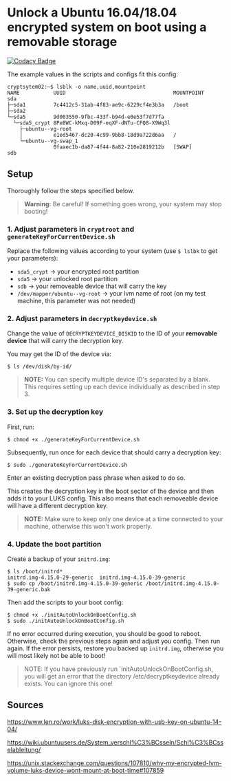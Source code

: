 # Unlock a Ubuntu 16.04/18.04 encrypted system on boot using a removable storage

[![Codacy Badge](https://api.codacy.com/project/badge/Grade/fd6cf6c43b9542fc90fc2bb038a648a4)](https://app.codacy.com/app/stesee/UnlockLuksOnBootByToken?utm_source=github.com&utm_medium=referral&utm_content=Codeuctivity/UnlockLuksOnBootByToken&utm_campaign=Badge_Grade_Dashboard)

The example values in the scripts and configs fit this config:

```shell
cryptsytem02:~$ lsblk -o name,uuid,mountpoint
NAME           UUID                                   MOUNTPOINT
sda
├─sda1         7c4412c5-31ab-4f83-ae9c-6229cf4e3b3a   /boot
├─sda2
└─sda5         9d003550-9fbc-433f-b94d-e0e53f7d77fa
  └─sda5_crypt 8Pe8WC-kMxq-D09F-eqXF-dNTu-CFQ8-X9Wq3l
    ├─ubuntu--vg-root
    │          e1ed5467-dc20-4c99-9bb8-18d9a722d6aa   /
    └─ubuntu--vg-swap_1
               0faaec1b-da87-4f44-8a82-210e2819212b   [SWAP]
sdb
```

## Setup

Thoroughly follow the steps specified below.

> **Warning:** Be careful! If something goes wrong, your system may stop booting!

### 1. Adjust parameters in `cryptroot` and `generateKeyForCurrentDevice.sh`

Replace the following values according to your system (use `$ lslbk` to get your parameters):

  * ```sda5_crypt``` -> your encrypted root partition
  * ```sda5``` -> your unlocked root partition
  * ```sdb``` -> your removeable device that will carry the key
  * ```/dev/mapper/ubuntu--vg-root``` -> your lvm name of root (on my test machine, this parameter was not needed)

### 2. Adjust parameters in `decryptkeydevice.sh`

Change the value of `DECRYPTKEYDEVICE_DISKID` to the ID of your **removable device** that will carry the decryption key.

You may get the ID of the device via:

```shell
$ ls /dev/disk/by-id/
```

> **NOTE:** You can specify multiple device ID's separated by a blank. This requires setting up each device individually as described in step 3.

### 3. Set up the decryption key

First, run:

```shell
$ chmod +x ./generateKeyForCurrentDevice.sh
```

Subsequently, run once for each device that should carry a decryption key:

```shell
$ sudo ./generateKeyForCurrentDevice.sh
```

Enter an existing decryption pass phrase when asked to do so.

This creates the decryption key in the boot sector of the device and then adds it to your LUKS config. This also means that each removeable device will have a different decryption key.

> **NOTE:** Make sure to keep only one device at a time connected to your machine, otherwise this won't work properly.

### 4. Update the boot partition

Create a backup of your `initrd.img`:

```shell
$ ls /boot/initrd*
initrd.img-4.15.0-29-generic  initrd.img-4.15.0-39-generic
$ sudo cp /boot/initrd.img-4.15.0-39-generic /boot/initrd.img-4.15.0-39-generic.bak
```

Then add the scripts to your boot config:

```shell
$ chmod +x ./initAutoUnlockOnBootConfig.sh
$ sudo ./initAutoUnlockOnBootConfig.sh
```

If no error occurred during execution, you should be good to reboot. Otherwise, check the previous steps again and adjust you config. Then run again. If the error persists, restore you backed up `initrd.img`, otherwise you will most likely not be able to boot!

> NOTE: If you have previously run `initAutoUnlockOnBootConfig.sh, you will get an error that the directory /etc/decryptkeydevice already exists. You can ignore this one!

## Sources

<https://www.len.ro/work/luks-disk-encryption-with-usb-key-on-ubuntu-14-04/>

<https://wiki.ubuntuusers.de/System_verschl%C3%BCsseln/Schl%C3%BCsselableitung/>

<https://unix.stackexchange.com/questions/107810/why-my-encrypted-lvm-volume-luks-device-wont-mount-at-boot-time#107859>
